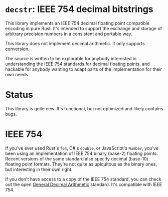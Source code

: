 # `decstr`: IEEE 754 decimal bitstrings

This library implements an IEEE 754 decimal floating point compatible encoding in pure Rust. It's intended to support the exchange and storage of arbitrary precision numbers in a consistent and portable way.

This library does not implement decimal arithmetic. It only supports conversion.

The source is written to be explorable for anybody interested in understanding the IEEE 754 standards for decimal floating points, and hackable for anybody wanting to adapt parts of the implementation for their own needs.

# Status

This library is quite new. It's functional, but not optimized and likely contains bugs.

# IEEE 754

If you've ever used Rust's `f64`, C#'s `double`, or JavaScript's `Number`, you've been using an implementation of IEEE 754 binary (base-2) floating points. Recent versions of the same standard also specify decimal (base-10) floating point formats. They're not quite as upiquitous as the binary ones, but interesting in their own right.

If you don't have access to a copy of the IEEE 754 standard, you can check out the open [General Decimal Arithmetic](https://speleotrove.com/decimal/) standard. It's compatible with IEEE 754.

